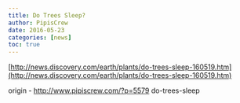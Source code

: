 ```yaml
---
title: Do Trees Sleep?
author: PipisCrew
date: 2016-05-23
categories: [news]
toc: true
---
```


[http://news.discovery.com/earth/plants/do-trees-sleep-160519.htm](http://news.discovery.com/earth/plants/do-trees-sleep-160519.htm)

origin - http://www.pipiscrew.com/?p=5579 do-trees-sleep
